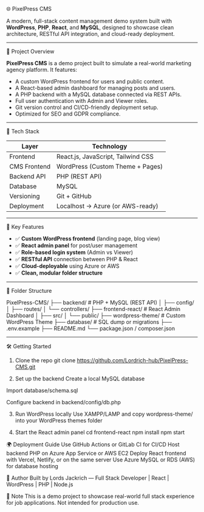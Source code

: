 🌐 PixelPress CMS

A modern, full-stack content management demo system built with **WordPress**, **PHP**, **React**, and **MySQL**, designed to showcase clean architecture, RESTful API integration, and cloud-ready deployment.

---

 📌 Project Overview

**PixelPress CMS** is a demo project built to simulate a real-world marketing agency platform. It features:

- A custom WordPress frontend for users and public content.
- A React-based admin dashboard for managing posts and users.
- A PHP backend with a MySQL database connected via REST APIs.
- Full user authentication with Admin and Viewer roles.
- Git version control and CI/CD-friendly deployment setup.
- Optimized for SEO and GDPR compliance.

---

🚀 Tech Stack

| Layer        | Technology                            |
|--------------|----------------------------------------|
| Frontend     | React.js, JavaScript, Tailwind CSS     |
| CMS Frontend | WordPress (Custom Theme + Pages)       |
| Backend API  | PHP (REST API)                         |
| Database     | MySQL                                  |
| Versioning   | Git + GitHub                           |
| Deployment   | Localhost → Azure (or AWS-ready)       |

---

 🔑 Key Features

- ✅ **Custom WordPress frontend** (landing page, blog view)
- ✅ **React admin panel** for post/user management
- ✅ **Role-based login system** (Admin vs Viewer)
- ✅ **RESTful API** connection between PHP & React
- ✅ **Cloud-deployable** using Azure or AWS
- ✅ **Clean, modular folder structure**

---

 📁 Folder Structure

PixelPress-CMS/
├── backend/ # PHP + MySQL (REST API)
│ ├── config/
│ ├── routes/
│ └── controllers/
├── frontend-react/ # React Admin Dashboard
│ ├── src/
│ └── public/
├── wordpress-theme/ # Custom WordPress Theme
├── database/ # SQL dump or migrations
├── .env.example
├── README.md
└── package.json / composer.json


---

 🛠️ Getting Started

1. Clone the repo
git clone https://github.com/Lordrich-hub/PixelPress-CMS.git

2. Set up the backend
Create a local MySQL database

Import database/schema.sql

Configure backend in backend/config/db.php

3. Run WordPress locally
Use XAMPP/LAMP and copy wordpress-theme/ into your WordPress themes folder

4. Start the React admin panel
cd frontend-react
npm install
npm start

🌍 Deployment Guide
Use GitHub Actions or GitLab CI for CI/CD
Host backend PHP on Azure App Service or AWS EC2
Deploy React frontend with Vercel, Netlify, or on the same server
Use Azure MySQL or RDS (AWS) for database hosting

🙌 Author
Built by Lords Jackrich — Full Stack Developer | React | WordPress | PHP | Node.js

📌 Note
This is a demo project to showcase real-world full stack experience for job applications. Not intended for production use.




